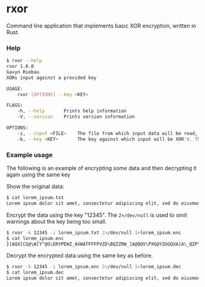 # rxor
Command line application that implements basic XOR encryption, written in Rust.

### Help
```bash
$ rxor --help
rxor 1.0.0
Gavyn Riebau
XORs input against a provided key

USAGE:
    rxor [OPTIONS] --key <KEY>

FLAGS:
    -h, --help       Prints help information
    -V, --version    Prints version information

OPTIONS:
    -i, --input <FILE>    The file from which input data will be read, if omitted input will be read from stdin
    -k, --key <KEY>       The key against which input will be XOR'd. This should be larger than the given input data or will need to be repeated to encode the input data.
```

### Example usage
The following is an example of encrypting some data and then decrypting it again using the same key

Show the original data:
```bash
$ cat lorem_ipsum.txt 
Lorem ipsum dolor sit amet, consectetur adipiscing elit, sed do eiusmod tempor incididunt ut labore et dolore magna aliqua. Ut enim ad minim veniam, quis nostrud exercitation ullamco laboris nisi ut aliquip ex ea commodo consequat. Duis aute irure dolor in reprehenderit in voluptate velit esse cillum dolore eu fugiat nulla pariatur. Excepteur sint occaecat cupidatat non proident, sunt in culpa qui officia deserunt mollit anim id est laborum.
```
Encrypt the data using the key "12345".
The `2>/dev/null` is used to omit warnings about the key being too small.
```bash
$ rxor -k 12345 -i lorem_ipsum.txt 2>/dev/null 1>lorem_ipsum.enc
$ cat lorem_ipsum.enc 
}]AQX[CG@\W[Y^@G\ERYPEWZ_AVWATFFFPVZD\BQZZRW_]A@QQV\PXG@YZUGQXA]A\_QZP\UG]@DFXTS]AQTFPZ]]AQ\STZTS_]DDS`EVZ\\RP\[]]XDVZ\P_DD[@[^AGF@UVLPCQZ@TE[\ZD^_UXR]XTS]A]F\ZG\GGT][BA\AVLTSWZ\_\PZQ\ZFTCFUAwA\BRAATZF@CWPZ]]A\_AQECW[Q[UWA]A[]C^^FDAPFVCT^Z@TA@QR[_X@\W[Y^@VPDUARXSG[D^_UASA]TEGAtJPQEEWFFB[]@^QPUPRSGVDBZPTESG[^\DG^[WQ[EG@_F][QFXEPBA\]UR\R[RQTAVF@_FYZ]^Z@P\ZYXVQFE_UW^@FY
```
Decrypt the encrypted data using the same key as before.
```bash
$ rxor -k 12345 -i lorem_ipsum.enc 2>/dev/null 1>lorem_ipsum.dec
$ cat lorem_ipsum.dec 
Lorem ipsum dolor sit amet, consectetur adipiscing elit, sed do eiusmod tempor incididunt ut labore et dolore magna aliqua. Ut enim ad minim veniam, quis nostrud exercitation ullamco laboris nisi ut aliquip ex ea commodo consequat. Duis aute irure dolor in reprehenderit in voluptate velit esse cillum dolore eu fugiat nulla pariatur. Excepteur sint occaecat cupidatat non proident, sunt in culpa qui officia deserunt mollit anim id est laborum.
```
